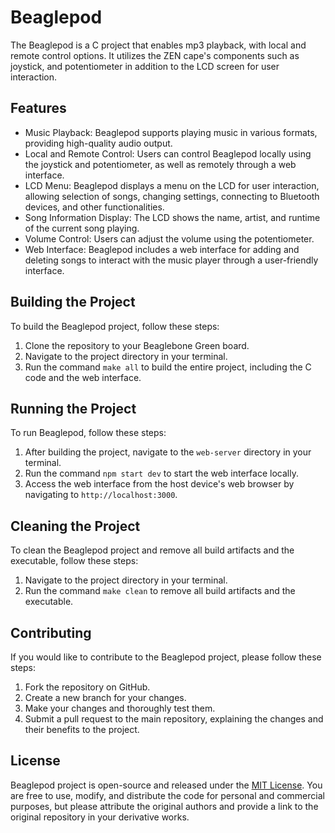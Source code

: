 # Beaglepod

The Beaglepod is a C project that enables mp3 playback, with local and remote control options. It utilizes the ZEN cape's components such as joystick, and potentiometer in addition to the LCD screen for user interaction.

## Features

- Music Playback: Beaglepod supports playing music in various formats, providing high-quality audio output.
- Local and Remote Control: Users can control Beaglepod locally using the joystick and potentiometer, as well as remotely through a web interface.
- LCD Menu: Beaglepod displays a menu on the LCD for user interaction, allowing selection of songs, changing settings, connecting to Bluetooth devices, and other functionalities.
- Song Information Display: The LCD shows the name, artist, and runtime of the current song playing.
- Volume Control: Users can adjust the volume using the potentiometer.
- Web Interface: Beaglepod includes a web interface for adding and deleting songs to interact with the music player through a user-friendly interface.

## Building the Project

To build the Beaglepod project, follow these steps:

1. Clone the repository to your Beaglebone Green board.
2. Navigate to the project directory in your terminal.
3. Run the command `make all` to build the entire project, including the C code and the web interface.

## Running the Project

To run Beaglepod, follow these steps:

1. After building the project, navigate to the `web-server` directory in your terminal.
2. Run the command `npm start dev` to start the web interface locally.
3. Access the web interface from the host device's web browser by navigating to `http://localhost:3000`.

## Cleaning the Project

To clean the Beaglepod project and remove all build artifacts and the executable, follow these steps:

1. Navigate to the project directory in your terminal.
2. Run the command `make clean` to remove all build artifacts and the executable.

## Contributing

If you would like to contribute to the Beaglepod project, please follow these steps:

1. Fork the repository on GitHub.
2. Create a new branch for your changes.
3. Make your changes and thoroughly test them.
4. Submit a pull request to the main repository, explaining the changes and their benefits to the project.

## License

Beaglepod project is open-source and released under the [MIT License](LICENSE). You are free to use, modify, and distribute the code for personal and commercial purposes, but please attribute the original authors and provide a link to the original repository in your derivative works.
